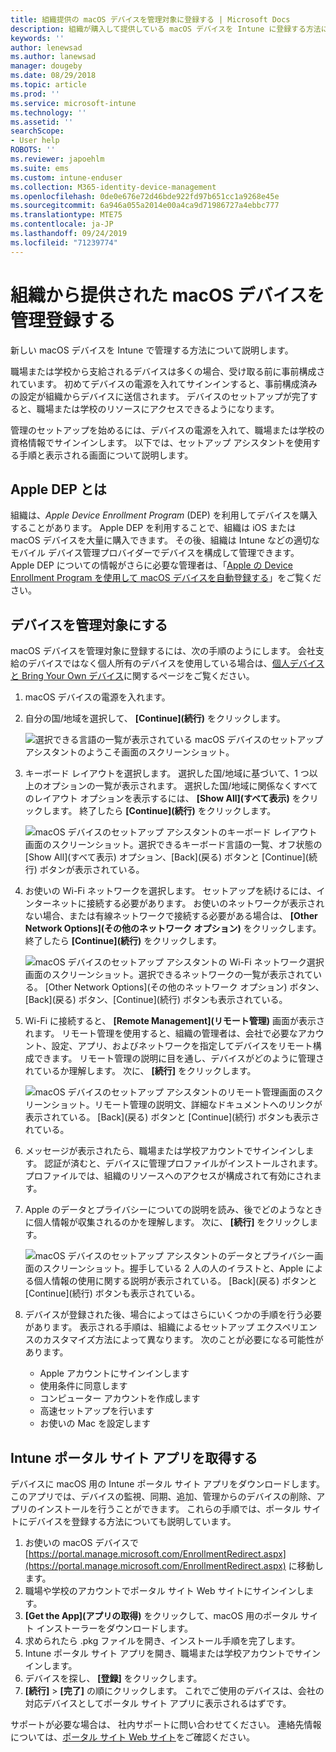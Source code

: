 ```yaml
---
title: 組織提供の macOS デバイスを管理対象に登録する | Microsoft Docs
description: 組織が購入して提供している macOS デバイスを Intune に登録する方法について説明します。
keywords: ''
author: lenewsad
ms.author: lanewsad
manager: dougeby
ms.date: 08/29/2018
ms.topic: article
ms.prod: ''
ms.service: microsoft-intune
ms.technology: ''
ms.assetid: ''
searchScope:
- User help
ROBOTS: ''
ms.reviewer: japoehlm
ms.suite: ems
ms.custom: intune-enduser
ms.collection: M365-identity-device-management
ms.openlocfilehash: 0de0e676e72d46bde922fd97b651cc1a9268e45e
ms.sourcegitcommit: 6a946a055a2014e00a4ca9d71986727a4ebbc777
ms.translationtype: MTE75
ms.contentlocale: ja-JP
ms.lasthandoff: 09/24/2019
ms.locfileid: "71239774"
---
```

# <a name="enroll-your-organization-provided-macos-device-in-management"></a>組織から提供された macOS デバイスを管理登録する

新しい macOS デバイスを Intune で管理する方法について説明します。  

職場または学校から支給されるデバイスは多くの場合、受け取る前に事前構成されています。 初めてデバイスの電源を入れてサインインすると、事前構成済みの設定が組織からデバイスに送信されます。 デバイスのセットアップが完了すると、職場または学校のリソースにアクセスできるようになります。

管理のセットアップを始めるには、デバイスの電源を入れて、職場または学校の資格情報でサインインします。 以下では、セットアップ アシスタントを使用する手順と表示される画面について説明します。

## <a name="what-is-apple-dep"></a>Apple DEP とは

組織は、*Apple Device Enrollment Program* (DEP) を利用してデバイスを購入することがあります。 Apple DEP を利用することで、組織は iOS または macOS デバイスを大量に購入できます。 その後、組織は Intune などの適切なモバイル デバイス管理プロバイダーでデバイスを構成して管理できます。 Apple DEP についての情報がさらに必要な管理者は、「[Apple の Device Enrollment Program を使用して macOS デバイスを自動登録する](https://docs.microsoft.com/intune/device-enrollment-program-enroll-macos)」をご覧ください。  

## <a name="get-your-device-managed"></a>デバイスを管理対象にする

macOS デバイスを管理対象に登録するには、次の手順のようにします。 会社支給のデバイスではなく個人所有のデバイスを使用している場合は、[個人デバイスと Bring Your Own デバイス](enroll-your-device-in-intune-macos-cp.md)に関するページをご覧ください。  

1. macOS デバイスの電源を入れます。
2. 自分の国/地域を選択して、 **[Continue]\(続行\)** をクリックします。  

   ![選択できる言語の一覧が表示されている macOS デバイスのセットアップ アシスタントのようこそ画面のスクリーンショット。](./media/macos-dep-welcome-1808.png)
3. キーボード レイアウトを選択します。 選択した国/地域に基づいて、1 つ以上のオプションの一覧が表示されます。 選択した国/地域に関係なくすべてのレイアウト オプションを表示するには、 **[Show All]\(すべて表示\)** をクリックします。 終了したら **[Continue]\(続行\)** をクリックします。  

   ![macOS デバイスのセットアップ アシスタントのキーボード レイアウト画面のスクリーンショット。選択できるキーボード言語の一覧、オフ状態の [Show All]\(すべて表示\) オプション、[Back]\(戻る\) ボタンと [Continue]\(続行\) ボタンが表示されている。](./media/macos-dep-keyboard-1808.png)  
4. お使いの Wi-Fi ネットワークを選択します。 セットアップを続けるには、インターネットに接続する必要があります。 お使いのネットワークが表示されない場合、または有線ネットワークで接続する必要がある場合は、 **[Other Network Options]\(その他のネットワーク オプション\)** をクリックします。 終了したら **[Continue]\(続行\)** をクリックします。  

   ![macOS デバイスのセットアップ アシスタントの Wi-Fi ネットワーク選択画面のスクリーンショット。選択できるネットワークの一覧が表示されている。 [Other Network Options]\(その他のネットワーク オプション\) ボタン、[Back]\(戻る\) ボタン、[Continue]\(続行\) ボタンも表示されている。](./media/macos-dep-wifi-1808.png)  
5. Wi-Fi に接続すると、 **[Remote Management]\(リモート管理\)** 画面が表示されます。 リモート管理を使用すると、組織の管理者は、会社で必要なアカウント、設定、アプリ、およびネットワークを指定してデバイスをリモート構成できます。 リモート管理の説明に目を通し、デバイスがどのように管理されているか理解します。 次に、 **[続行]** をクリックします。  

   ![macOS デバイスのセットアップ アシスタントのリモート管理画面のスクリーンショット。リモート管理の説明文、詳細なドキュメントへのリンクが表示されている。 [Back]\(戻る\) ボタンと [Continue]\(続行\) ボタンも表示されている。](./media/macos-dep-remote-management-1-1808.png)  
6. メッセージが表示されたら、職場または学校アカウントでサインインします。 認証が済むと、デバイスに管理プロファイルがインストールされます。 プロファイルでは、組織のリソースへのアクセスが構成されて有効にされます。  
7. Apple のデータとプライバシーについての説明を読み、後でどのようなときに個人情報が収集されるのかを理解します。 次に、 **[続行]** をクリックします。  

   ![macOS デバイスのセットアップ アシスタントのデータとプライバシー画面のスクリーンショット。握手している 2 人の人のイラストと、Apple による個人情報の使用に関する説明が表示されている。 [Back]\(戻る\) ボタンと [Continue]\(続行\) ボタンも表示されている。](./media/macos-dep-apple-data-privacy-1808.png)  
8. デバイスが登録された後、場合によってはさらにいくつかの手順を行う必要があります。 表示される手順は、組織によるセットアップ エクスペリエンスのカスタマイズ方法によって異なります。 次のことが必要になる可能性があります。
    * Apple アカウントにサインインします
    * 使用条件に同意します
    * コンピューター アカウントを作成します
    * 高速セットアップを行います
    * お使いの Mac を設定します  

## <a name="get-the-company-portal-app"></a>Intune ポータル サイト アプリを取得する

デバイスに macOS 用の Intune ポータル サイト アプリをダウンロードします。 このアプリでは、デバイスの監視、同期、追加、管理からのデバイスの削除、アプリのインストールを行うことができます。 これらの手順では、ポータル サイトにデバイスを登録する方法についても説明しています。

1. お使いの macOS デバイスで [https://portal.manage.microsoft.com/EnrollmentRedirect.aspx](https://portal.manage.microsoft.com/EnrollmentRedirect.aspx) に移動します。
2. 職場や学校のアカウントでポータル サイト Web サイトにサインインします。 
3. **[Get the App]\(アプリの取得\)** をクリックして、macOS 用のポータル サイト インストーラーをダウンロードします。
4. 求められたら .pkg ファイルを開き、インストール手順を完了します。
5. Intune ポータル サイト アプリを開き、職場または学校アカウントでサインインします。
6. デバイスを探し、 **[登録]** をクリックします。
7. **[続行]**  >  **[完了]** の順にクリックします。 これでご使用のデバイスは、会社の対応デバイスとしてポータル サイト アプリに表示されるはずです。

サポートが必要な場合は、 社内サポートに問い合わせてください。 連絡先情報については、[ポータル サイト Web サイト](https://go.microsoft.com/fwlink/?linkid=2010980)をご確認ください。
